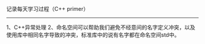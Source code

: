 记录每天学习过程（C++ primer）
_______________________
1、C++异常处理
2、命名空间可以帮助我们避免不经意间的名字定义冲突，以及使用库中相同名字导致的冲突，标准库中的说有名字都在命名空间std中。
